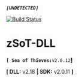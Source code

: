 __*`[UNDETECTED]`*__

[![Build Status](https://ci.appveyor.com/api/projects/status/6jgid9829rivpr63?svg=true)](https://ci.appveyor.com/api/projects/status/6jgid9829rivpr63?svg=true)

# zSoT-DLL
__``[ Sea of Thieves:``__``v2.0.12``__]__

__[ DLL:__ v2.18 __| SDK:__ v2.0.11 __]__
